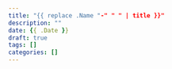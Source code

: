 ```yaml
---
title: "{{ replace .Name "-" " " | title }}"
description: ""
date: {{ .Date }}
draft: true
tags: []
categories: []
---
```


<!-- 在這裡撰寫您的內容 -->
